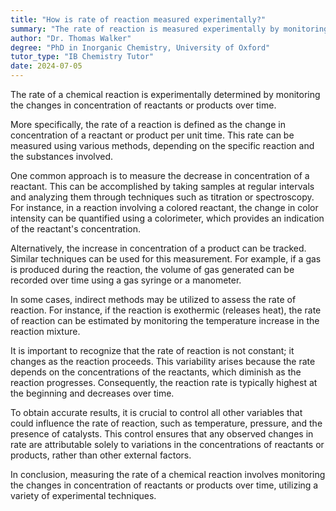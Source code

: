 ```yaml
---
title: "How is rate of reaction measured experimentally?"
summary: "The rate of reaction is measured experimentally by monitoring the change in concentration of reactants or products over time."
author: "Dr. Thomas Walker"
degree: "PhD in Inorganic Chemistry, University of Oxford"
tutor_type: "IB Chemistry Tutor"
date: 2024-07-05
---
```


The rate of a chemical reaction is experimentally determined by monitoring the changes in concentration of reactants or products over time.

More specifically, the rate of a reaction is defined as the change in concentration of a reactant or product per unit time. This rate can be measured using various methods, depending on the specific reaction and the substances involved.

One common approach is to measure the decrease in concentration of a reactant. This can be accomplished by taking samples at regular intervals and analyzing them through techniques such as titration or spectroscopy. For instance, in a reaction involving a colored reactant, the change in color intensity can be quantified using a colorimeter, which provides an indication of the reactant's concentration.

Alternatively, the increase in concentration of a product can be tracked. Similar techniques can be used for this measurement. For example, if a gas is produced during the reaction, the volume of gas generated can be recorded over time using a gas syringe or a manometer.

In some cases, indirect methods may be utilized to assess the rate of reaction. For instance, if the reaction is exothermic (releases heat), the rate of reaction can be estimated by monitoring the temperature increase in the reaction mixture.

It is important to recognize that the rate of reaction is not constant; it changes as the reaction proceeds. This variability arises because the rate depends on the concentrations of the reactants, which diminish as the reaction progresses. Consequently, the reaction rate is typically highest at the beginning and decreases over time.

To obtain accurate results, it is crucial to control all other variables that could influence the rate of reaction, such as temperature, pressure, and the presence of catalysts. This control ensures that any observed changes in rate are attributable solely to variations in the concentrations of reactants or products, rather than other external factors.

In conclusion, measuring the rate of a chemical reaction involves monitoring the changes in concentration of reactants or products over time, utilizing a variety of experimental techniques.
    